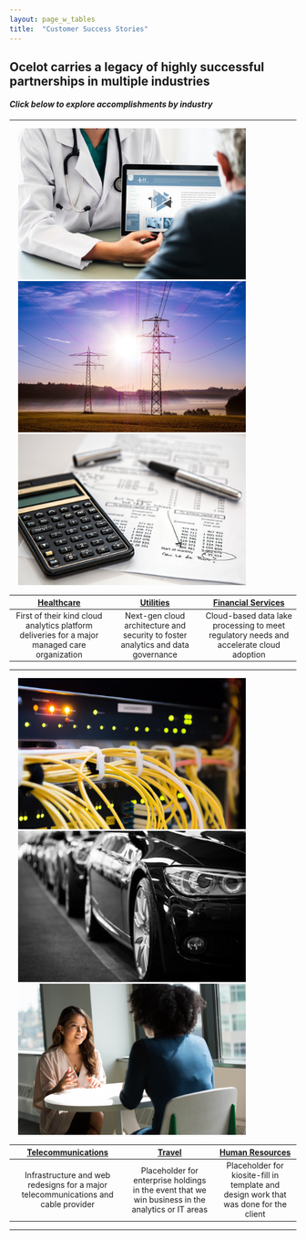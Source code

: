 ```yaml
---
layout: page_w_tables
title:  "Customer Success Stories"
---
```


## Ocelot carries a legacy of highly successful partnerships in multiple industries
#### *Click below to explore accomplishments by industry*
---

<!--![Healthcare](/assets/images/health_care_6x9.jpg)-->
<img src="/assets/images/health_care_6x9.jpg" alt="Healthcare" width="400" height="265" hspace="15"/>    <img src="/assets/images/utilities2-6x9.jpg" alt="Utilities" width="400" height="265" hspace="15" />    <img src="/assets/images/financials2-6x9.jpg" alt="Fin_serv" width="400" height="265" hspace="15" /> 

| [Healthcare](/client-success/healthcare.html) 												   | [Utilities](/client-success/utilities.html) 										 | [Financial Services](/client-success/financial_services.html)							 |
|:--------------------------------------------------------------------------------------------:|:-------------------------------------------------------------------------------:|:-------------------------------------------------------------------------------------:|
|First of their kind cloud analytics platform deliveries for a major managed care organization |Next-gen cloud architecture and security to foster analytics and data governance |Cloud-based data lake processing to meet regulatory needs and accelerate cloud adoption|

---
<!--![Healthcare](/assets/images/health_care_6x9.jpg)-->
<img src="/assets/images/telecom-6x9.jpg" alt="Telecom" width="400" height="265" hspace="15"/>    <img src="/assets/images/travel-6x9.jpg" alt="Travel" width="400" height="265" hspace="15" />    <img src="/assets/images/hr.jpg" alt="HR" width="400" height="265" hspace="15" /> 

| [Telecommunications](/client-success/telecom.html) 							| [Travel](/client-success/travel.html)															    | [Human Resources](/client-success/hr.html) 											  |
|:-------------------------------------------------------------------------:|:-------------------------------------------------------------------------------------------------:|:-----------------------------------------------------------------------------------:|
|Infrastructure and web redesigns for a major telecommunications and cable provider |Placeholder for enterprise holdings in the event that we win business in the analytics or IT areas |Placeholder for kiosite-fill in template and design work that was done for the client|
		
---
